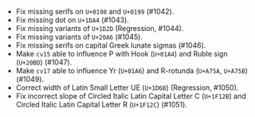  * Fix missing serifs on `U+0198` and `U+0199` (#1042).
 * Fix missing dot on `U+1DA4` (#1043).
 * Fix missing variants of `U+1D2D` (Regression, #1044).
 * Fix missing variants of `U+20A6` (#1045).
 * Fix missing serifs on capital Greek lunate sigmas (#1046).
 * Make `cv15` able to influence P with Hook (`U+01A4`) and Ruble sign (`U+20BD`) (#1047).
 * Make `cv17` able to influence Yr (`U+01A6`) and R-rotunda (`U+A75A`, `U+A75B`) (#1049).
 * Correct width of Latin Small Letter UE (`U+1D6B`) (Regression, #1050).
 * Fix incorrect slope of Circled Italic Latin Capital Letter C (`U+1F12B`) and Circled Italic Latin Capital Letter R (`U+1F12C`) (#1051).